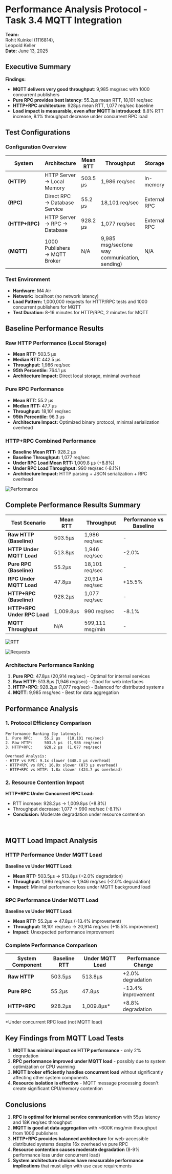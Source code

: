 # Performance Analysis Protocol - Task 3.4 MQTT Integration

**Team:** <br> 
Rohit Kuinkel (1116814), <br>
Leopold Keller  <br>
**Date:** June 13, 2025

## Executive Summary

**Findings:**
- **MQTT delivers very good throughput**: 9,985 msg/sec with 1000 concurrent publishers
- **Pure RPC provides best latency**: 55.2µs mean RTT, 18,101 req/sec
- **HTTP+RPC architecture**: 928µs mean RTT, 1,077 req/sec baseline
- **Load impact is measurable, even after MQTT is introduced**: 8.8% RTT increase, 8.1% throughput decrease under concurrent RPC load

## Test Configurations

### Configuration Overview
| System | Architecture | Mean RTT | Throughput | Storage |
|--------|-------------|----------|------------|---------|
| **(HTTP)** | HTTP Server → Local Memory | 503.5 µs | 1,986 req/sec | In-memory |
| **(RPC)** | Direct RPC → Database Service | 55.2 µs | 18,101 req/sec | External RPC |
| **(HTTP+RPC)** | HTTP Server → RPC → Database | 928.2 µs | 1,077 req/sec| External RPC |
| **(MQTT)** | 1000 Publishers → MQTT Broker | N/A | 9,985 msg/sec(one way communication, sending) | N/A |

### Test Environment
- **Hardware:** M4 Air
- **Network:** localhost (no network latency)
- **Load Pattern:** 1,000,000 requests for HTTP/RPC tests and 1000 concurrent publishers for MQTT
- **Test Duration:** 8-16 minutes for HTTP/RPC, 2 minutes for MQTT

## Baseline Performance Results

### Raw HTTP Performance (Local Storage)
- **Mean RTT:** 503.5 µs
- **Median RTT:** 442.5 µs  
- **Throughput:** 1,986 req/sec
- **95th Percentile:** 764.1 µs
- **Architecture Impact:** Direct local storage, minimal overhead

### Pure RPC Performance
- **Mean RTT:** 55.2 µs
- **Median RTT:** 47.7 µs
- **Throughput:** 18,101 req/sec  
- **95th Percentile:** 96.3 µs
- **Architecture Impact:** Optimized binary protocol, minimal serialization overhead

### HTTP+RPC Combined Performance
- **Baseline Mean RTT:** 928.2 µs
- **Baseline Throughput:** 1,077 req/sec
- **Under RPC Load Mean RTT:** 1,009.8 µs (+8.8%)
- **Under RPC Load Throughput:** 990 req/sec (-8.1%)
- **Architecture Impact:** HTTP parsing + JSON serialization + RPC overhead

![Performance](images/performance_34.png)


## Complete Performance Results Summary

| Test Scenario | Mean RTT | Throughput | Performance vs Baseline |
|--------------|----------|------------|-------------------------|
| **Raw HTTP (Baseline)** | 503.5µs | 1,986 req/sec | - |
| **HTTP Under MQTT Load** | 513.8µs | 1,946 req/sec | -2.0% |
| **Pure RPC (Baseline)** | 55.2µs | 18,101 req/sec | - |
| **RPC Under MQTT Load** | 47.8µs | 20,914 req/sec | +15.5% |
| **HTTP+RPC (Baseline)** | 928.2µs | 1,077 req/sec | - |
| **HTTP+RPC Under RPC Load** | 1,009.8µs | 990 req/sec | -8.1% |
| **MQTT Throughput** | N/A | 599,111 msg/min | - |

![RTT](images/rtt_34.png)

![Requests](images/requests_34.png)


### Architecture Performance Ranking
1. **Pure RPC**: 47.8µs (20,914 req/sec) - Optimal for internal services
2. **Raw HTTP**: 513.8µs (1,946 req/sec) - Good for web interfaces  
3. **HTTP+RPC**: 928.2µs (1,077 req/sec) - Balanced for distributed systems
4. **MQTT**: 9,985 msg/sec - Best for data aggregation

## Performance Analysis

### 1. Protocol Efficiency Comparison
```
Performance Ranking (by latency):
1. Pure RPC:     55.2 µs   (18,101 req/sec)
2. Raw HTTP:     503.5 µs  (1,986 req/sec)  
3. HTTP+RPC:     928.2 µs  (1,077 req/sec)

Overhead Analysis:
- HTTP vs RPC: 9.1x slower (448.3 µs overhead)
- HTTP+RPC vs RPC: 16.8x slower (873 µs overhead)
- HTTP+RPC vs HTTP: 1.8x slower (424.7 µs overhead)
```

### 2. Resource Contention Impact
**HTTP+RPC Under Concurrent RPC Load:**
- RTT increase: 928.2µs → 1,009.8µs (+8.8%)
- Throughput decrease: 1,077 → 990 req/sec (-8.1%)
- **Conclusion:** Moderate degradation under resource contention

<br>

## MQTT Load Impact Analysis

### HTTP Performance Under MQTT Load
**Baseline vs Under MQTT Load:**
- **Mean RTT:** 503.5µs → 513.8µs (+2.0% degradation)
- **Throughput:** 1,986 req/sec → 1,946 req/sec (-2.0% degradation)
- **Impact:** Minimal performance loss under MQTT background load

### RPC Performance Under MQTT Load  
**Baseline vs Under MQTT Load:**
- **Mean RTT:** 55.2µs → 47.8µs (-13.4% improvement)
- **Throughput:** 18,101 req/sec → 20,914 req/sec (+15.5% improvement)
- **Impact:** Unexpected performance improvement

### Complete Performance Comparison

| System Component | Baseline RTT | Under MQTT Load | Performance Change |
|-----------------|--------------|-----------------|-------------------|
| **Raw HTTP** | 503.5µs | 513.8µs | +2.0% degradation |
| **Pure RPC** | 55.2µs | 47.8µs | -13.4% improvement |
| **HTTP+RPC** | 928.2µs | 1,009.8µs* | +8.8% degradation |

*Under concurrent RPC load (not MQTT load)

## Key Findings from MQTT Load Tests

1. **MQTT has minimal impact on HTTP performance** - only 2% degradation
2. **RPC performance improved under MQTT load** - possibly due to system optimization or CPU warming
3. **MQTT broker efficiently handles concurrent load** without significantly affecting other system components
4. **Resource isolation is effective** - MQTT message processing doesn't create significant CPU/memory contention

## Conclusions

1. **RPC is optimal for internal service communication** with 55µs latency and 18K req/sec throughput
2. **MQTT is good at data aggregation** with ~600K msg/min throughput from 1000 publishers
3. **HTTP+RPC provides balanced architecture** for web-accessible distributed systems despite 16x overhead vs pure RPC
4. **Resource contention causes moderate degradation** (8-9% performance loss under concurrent load)
5. **System architecture choices have measurable performance implications** that must align with use case requirements
